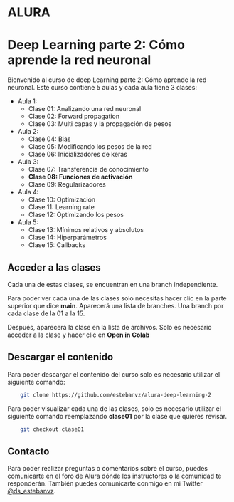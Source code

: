 # ALURA
# Deep Learning parte 2: Cómo aprende la red neuronal
Bienvenido al curso de deep Learning parte 2: Cómo aprende la red neuronal.
Este curso contiene 5 aulas y cada aula tiene 3 clases:
* Aula 1:
  * Clase 01: Analizando una red neuronal
  * Clase 02: Forward propagation
  * Clase 03: Multi capas y la propagación de pesos
* Aula 2:
  * Clase 04: Bias
  * Clase 05: Modificando los pesos de la red
  * Clase 06: Inicializadores de keras
* Aula 3: 
  * Clase 07: Transferencia de conocimiento
  * **Clase 08: Funciones de activación**
  * Clase 09: Regularizadores
* Aula 4: 
  * Clase 10: Optimización
  * Clase 11: Learning rate 
  * Clase 12: Optimizando los pesos
* Aula 5: 
  * Clase 13: Mínimos relativos y absolutos
  * Clase 14: Hiperparámetros
  * Clase 15: Callbacks

## Acceder a las clases

Cada una de estas clases, se encuentran en una branch independiente.

Para poder ver cada una de las clases solo necesitas hacer clic en la parte 
superior que dice **main**. Aparecerá una lista de branches.
Una branch por cada clase de la 01 a la 15.

Después, aparecerá la clase en la lista de archivos. Solo es necesario acceder
a la clase y hacer clic en **Open in Colab** 

## Descargar el contenido

Para poder descargar el contenido del curso solo es necesario utilizar
el siguiente comando:

```bash
    git clone https://github.com/estebanvz/alura-deep-learning-2
```

Para poder visualizar cada una de las clases, solo es necesario utilizar el
siguiente comando reemplazando **clase01** por la clase que quieres revisar.

```bash
    git checkout clase01
```
## Contacto
Para poder realizar preguntas o comentarios sobre el curso, puedes comunicarte
en el foro de Alura dónde los instructores o la comunidad te responderán. 
También puedes comunicarte conmigo en mi Twitter [@ds_estebanvz](https://twitter.com/ds_estebanvz).
